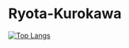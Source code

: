 # Ryota-Kurokawa

[![Top Langs](https://github-readme-stats.vercel.app/api/top-langs/?username=Ryota-Kurokawa&theme=onedark)](https://github.com/anuraghazra/github-readme-stats)
